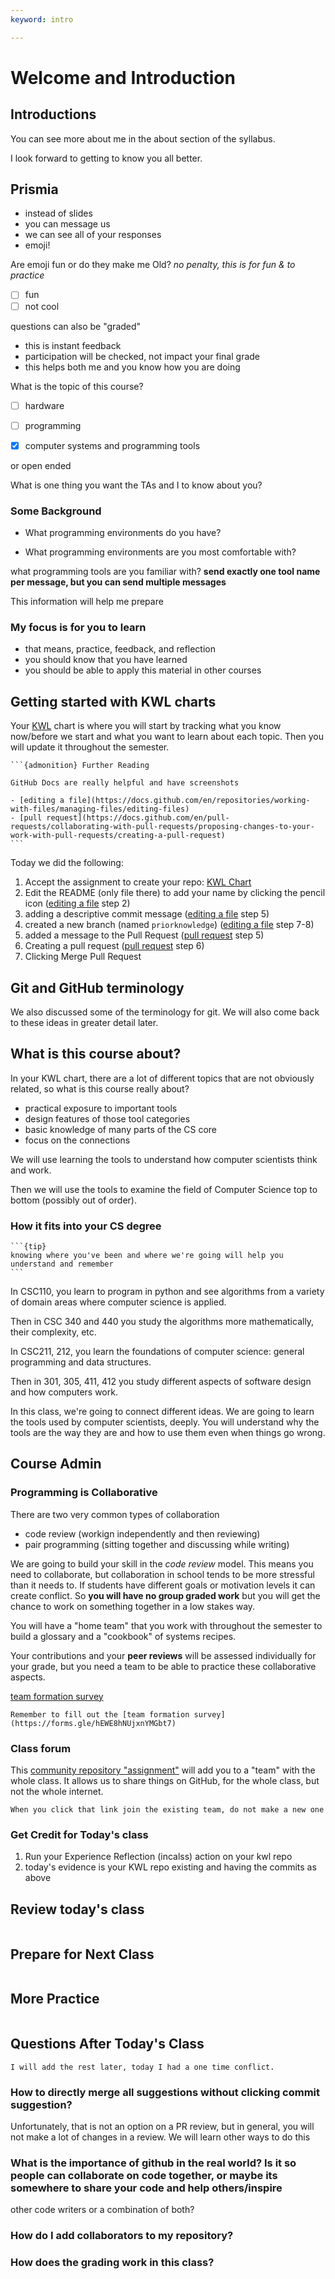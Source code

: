 ```yaml
---
keyword: intro

---
```

# Welcome and Introduction


## Introductions


You can see more about me in the about section of the syllabus.


I look forward to getting to know you all better.


## Prismia 

- instead of slides
- you can message us
- we can see all of your responses
- emoji! 


Are emoji fun or do they make me Old? 
_no penalty, this is for fun & to practice_

- [ ] fun
- [ ] not cool

questions can also be "graded" 

- this is instant feedback
- participation will be checked, not impact your final grade
- this helps both me and you know how you are doing

What is the topic of this course? 

- [ ] hardware
- [ ] programming 
- [x] computer systems and programming tools 


or open ended 


What is one thing you want the TAs and I to know about you? 



### Some Background



- What programming environments do you have?


- What programming environments are you most comfortable with?


what programming tools are you familiar with? 
__send exactly one tool name per message, but you can send multiple messages__


This information will help me prepare


### My focus is for you to learn


- that means, practice, feedback, and reflection
- you should know that you have learned
- you should be able to apply this material in other courses


## Getting started with KWL charts


Your [KWL](kwlmin) chart is where you will start by tracking what you know now/before we start and what you want to learn about each topic.  Then you will update it throughout the semester.


````{margin}
```{admonition} Further Reading

GitHub Docs are really helpful and have screenshots

- [editing a file](https://docs.github.com/en/repositories/working-with-files/managing-files/editing-files)
- [pull request](https://docs.github.com/en/pull-requests/collaborating-with-pull-requests/proposing-changes-to-your-work-with-pull-requests/creating-a-pull-request)
```
````


Today we did the following:
1. Accept the assignment to create your repo: [KWL Chart](https://classroom.github.com/a/CeBxAe-e)
1. Edit the README (only file there) to add your name by clicking the pencil icon ([editing a file](https://docs.github.com/en/repositories/working-with-files/managing-files/editing-files) step 2)
1. adding a descriptive commit message ([editing a file](https://docs.github.com/en/repositories/working-with-files/managing-files/editing-files) step 5)
1. created a new branch (named `priorknowledge`) ([editing a file](https://docs.github.com/en/repositories/working-with-files/managing-files/editing-files) step 7-8)
1. added a message to the Pull Request ([pull request](https://docs.github.com/en/pull-requests/collaborating-with-pull-requests/proposing-changes-to-your-work-with-pull-requests/creating-a-pull-request) step 5)
1. Creating a pull request ([pull request](https://docs.github.com/en/pull-requests/collaborating-with-pull-requests/proposing-changes-to-your-work-with-pull-requests/creating-a-pull-request) step 6)
1. Clicking Merge Pull Request


## Git and GitHub terminology


We also discussed some of the terminology for git. We will also come back to these ideas in greater detail later.


##  What is this course about?


In your KWL chart, there are a lot of different topics that are not obviously related, so what is this course really about?



- practical exposure to important tools
- design features of those tool categories
- basic knowledge of many parts of the CS core
- focus on the connections



We will use learning the tools to understand how computer scientists think and work.





Then we will use the tools to examine the field of Computer Science top to bottom (possibly out of order).


### How it fits into your CS degree
````{margin}
```{tip}
knowing where you've been and where we're going will help you understand and remember
```
````



In CSC110, you learn to program in python and see algorithms from a variety of domain areas where computer science is applied.


Then in CSC 340 and 440 you study the algorithms more mathematically, their complexity, etc.


In CSC211, 212, you learn the foundations of computer science: general programming and data structures.


Then in 301, 305, 411, 412 you study different aspects of software design and how computers work.


In this class, we're going to connect different ideas. We are going to learn the tools used by computer scientists, deeply. You will understand why the tools are the way they are and how to use them even when things go wrong.





## Course Admin 

### Programming is Collaborative


There are two very common types of collaboration
- code review (workign independently and then reviewing)
- pair programming (sitting together and discussing while writing)


We are going to build your skill in the *code review* model.  This means you need to collaborate, but collaboration in school tends to be more stressful than it needs to. If students have different goals or motivation levels it can create conflict.  So **you will have no group graded work** but you will get the chance to work on something together in a low stakes way.  



You will have a "home team" that you work with throughout the semester to build a
glossary and a "cookbook" of systems recipes.  


Your contributions and your **peer reviews** will be assessed individually for your grade, but you need a team to be able to practice these collaborative aspects.



[team formation survey](https://forms.gle/hEWE8hNUjxnYMGbt7)

```{important}
Remember to fill out the [team formation survey](https://forms.gle/hEWE8hNUjxnYMGbt7)
```


### Class forum

This [community repository "assignment"](https://classroom.github.com/a/vos-ATPb) will add you to a "team" with the whole class. It allows us to share things on GitHub, for the whole class, but not the whole internet.  

```{important}
When you click that link join the existing team, do not make a new one
```

### Get Credit for Today's class


1. Run your Experience Reflection (incalss) action on your kwl repo 
2. today's evidence is your KWL repo existing and having the commits as above


## Review today's class

```{include} ../_review/2023-01-24.md
```




## Prepare for Next Class

```{include} ../_prepare/2023-01-26.md
```


## More Practice

```{include} ../_practice/2023-01-24.md
```



## Questions After Today's Class 

```{note}
I will add the rest later, today I had a one time conflict.
```

### How to directly merge all suggestions without clicking commit suggestion?

Unfortunately, that is not an option on a PR review, but in general, you will not make a lot of changes in a review.  We will learn other ways to do this

### What is the importance of github in the real world? Is it so people can collaborate on code together, or maybe its somewhere to share your code and help others/inspire
other code writers or a combination of both?


### How do I add collaborators to my repository?

### How does the grading work in this class?